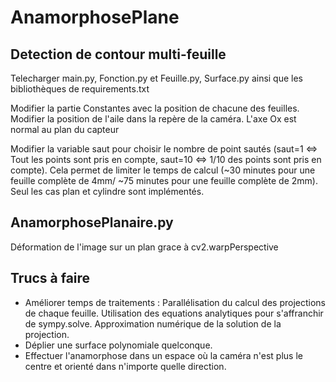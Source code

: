 # AnamorphosePlane

## Detection de contour multi-feuille

Telecharger main.py, Fonction.py et Feuille.py, Surface.py ainsi que les bibliothèques de requirements.txt

Modifier la partie Constantes avec la position de chacune des feuilles. Modifier la position de l'aile dans la repère de la caméra. L'axe Ox est normal au plan du capteur 

Modifier la variable saut pour choisir le nombre de point sautés (saut=1 <=> Tout les points sont pris en compte, saut=10 <=> 1/10 des points sont pris en compte). Cela permet de limiter le temps de calcul (~30 minutes pour une feuille complète de 4mm/ ~75 minutes pour une feuille complète de 2mm). 
Seul les cas plan et cylindre sont implémentés. 

## AnamorphosePlanaire.py

Déformation de l'image sur un plan grace à cv2.warpPerspective

## Trucs à faire

- Améliorer temps de traitements : Parallélisation du calcul des projections de chaque feuille.
                                   Utilisation des equations analytiques pour s'affranchir de sympy.solve.
                                   Approximation numérique de la solution de la projection.
- Déplier une surface polynomiale quelconque.
- Effectuer l'anamorphose dans un espace où la caméra n'est plus le centre et orienté dans n'importe quelle direction.
